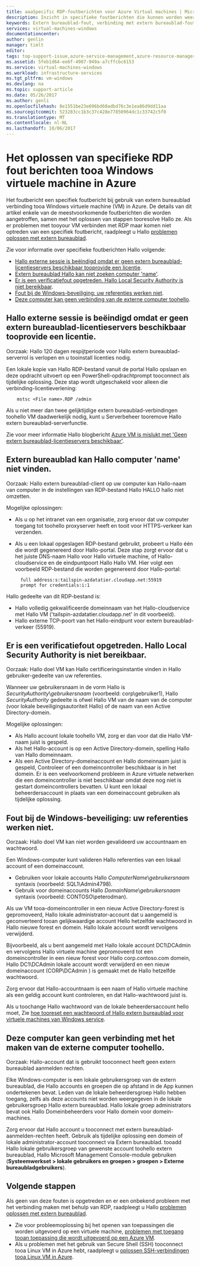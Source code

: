```yaml
---
title: aaaSpecific RDP-foutberichten voor Azure Virtual machines | Microsoft Docs
description: Inzicht in specifieke foutberichten die kunnen worden weergegeven bij het gebruik van extern bureaublad verbinding tooa Windows virtuele machine in Azure
keywords: Extern bureaublad-fout, verbinding met extern bureaublad-fout, kan geen verbinding maken tooVM, probleemoplossing extern bureaublad
services: virtual-machines-windows
documentationcenter: 
author: genlin
manager: timlt
editor: 
tags: top-support-issue,azure-service-management,azure-resource-manager
ms.assetid: 5feb1d64-ee6f-4907-949a-a7cffcbc6153
ms.service: virtual-machines-windows
ms.workload: infrastructure-services
ms.tgt_pltfrm: vm-windows
ms.devlang: na
ms.topic: support-article
ms.date: 05/26/2017
ms.author: genli
ms.openlocfilehash: 8e1551be23e696bd60adbd76c3e1ea86d9dd11aa
ms.sourcegitcommit: 523283cc1b3c37c428e77850964dc1c33742c5f0
ms.translationtype: MT
ms.contentlocale: nl-NL
ms.lasthandoff: 10/06/2017
---
```

# <a name="troubleshooting-specific-rdp-error-messages-tooa-windows-vm-in-azure"></a>Het oplossen van specifieke RDP fout berichten tooa Windows virtuele machine in Azure
Het foutbericht een specifiek foutbericht bij gebruik van extern bureaublad verbinding tooa Windows virtuele machine (VM) in Azure. De details van dit artikel enkele van de meestvoorkomende foutberichten die worden aangetroffen, samen met het oplossen van stappen tooresolve Hallo ze. Als er problemen met tooyour VM verbinden met RDP maar komen niet optreden van een specifiek foutbericht, raadpleegt u Hallo [problemen oplossen met extern bureaublad](troubleshoot-rdp-connection.md?toc=%2fazure%2fvirtual-machines%2fwindows%2ftoc.json).

Zie voor informatie over specifieke foutberichten Hallo volgende:

* [Hallo externe sessie is beëindigd omdat er geen extern bureaublad-licentieservers beschikbaar tooprovide een licentie](#rdplicense).
* [Extern bureaublad Hallo kan niet zoeken computer 'name'](#rdpname).
* [Er is een verificatiefout opgetreden. Hallo Local Security Authority is niet bereikbaar](#rdpauth).
* [Fout bij de Windows-beveiliging: uw referenties werken niet](#wincred).
* [Deze computer kan geen verbinding van de externe computer toohello](#rdpconnect).

<a id="rdplicense"></a>

## <a name="hello-remote-session-was-disconnected-because-there-are-no-remote-desktop-license-servers-available-tooprovide-a-license"></a>Hallo externe sessie is beëindigd omdat er geen extern bureaublad-licentieservers beschikbaar tooprovide een licentie.
Oorzaak: Hallo 120 dagen respijtperiode voor Hallo extern bureaublad-serverrol is verlopen en u tooinstall licenties nodig.

Een lokale kopie van Hallo RDP-bestand vanuit de portal Hallo opslaan en deze opdracht uitvoert op een PowerShell-opdrachtprompt tooconnect als tijdelijke oplossing. Deze stap wordt uitgeschakeld voor alleen die verbinding-licentieverlening:

        mstsc <File name>.RDP /admin

Als u niet meer dan twee gelijktijdige extern bureaublad-verbindingen toohello VM daadwerkelijk nodig, kunt u Serverbeheer tooremove Hallo extern bureaublad-serverfunctie.

Zie voor meer informatie Hallo blogbericht [Azure VM is mislukt met 'Geen extern bureaublad-licentieservers beschikbaar'](https://blogs.msdn.microsoft.com/mast/2014/01/21/rdp-to-azure-vm-fails-with-no-remote-desktop-license-servers-available/).

<a id="rdpname"></a>

## <a name="remote-desktop-cant-find-hello-computer-name"></a>Extern bureaublad kan Hallo computer 'name' niet vinden.
Oorzaak: Hallo extern bureaublad-client op uw computer kan Hallo-naam van computer in de instellingen van RDP-bestand Hallo HALLO hallo niet omzetten.

Mogelijke oplossingen:

* Als u op het intranet van een organisatie, zorg ervoor dat uw computer toegang tot toohello proxyserver heeft en tooit voor HTTPS-verkeer kan verzenden.
* Als u een lokaal opgeslagen RDP-bestand gebruikt, probeert u Hallo één die wordt gegenereerd door Hallo-portal. Deze stap zorgt ervoor dat u het juiste DNS-naam Hallo voor Hallo virtuele machine, of Hallo-cloudservice en de eindpuntpoort Hallo Hallo VM. Hier volgt een voorbeeld RDP-bestand die worden gegenereerd door Hallo-portal:
  
        full address:s:tailspin-azdatatier.cloudapp.net:55919
        prompt for credentials:i:1

Hallo gedeelte van dit RDP-bestand is:

* Hallo volledig gekwalificeerde domeinnaam van het Hallo-cloudservice met Hallo VM ('tailspin-azdatatier.cloudapp.net' in dit voorbeeld).
* Hallo externe TCP-poort van het Hallo-eindpunt voor extern bureaublad-verkeer (55919).

<a id="rdpauth"></a>

## <a name="an-authentication-error-has-occurred-hello-local-security-authority-cannot-be-contacted"></a>Er is een verificatiefout opgetreden. Hallo Local Security Authority is niet bereikbaar.
Oorzaak: Hallo doel VM kan Hallo certificeringsinstantie vinden in Hallo gebruiker-gedeelte van uw referenties.

Wanneer uw gebruikersnaam in de vorm Hallo is *SecurityAuthority*\\*gebruikersnaam* (voorbeeld: corp\gebruiker1), Hallo *SecurityAuthority* gedeelte is ofwel Hallo VM van de naam van de computer (voor lokale beveiligingsautoriteit Hallo) of de naam van een Active Directory-domein.

Mogelijke oplossingen:

* Als Hallo account lokale toohello VM, zorg er dan voor dat die Hallo VM-naam juist is gespeld.
* Als het Hallo-account is op een Active Directory-domein, spelling Hallo van Hallo domeinnaam.
* Als een Active Directory-domeinaccount en Hallo domeinnaam juist is gespeld, Controleer of een domeincontroller beschikbaar is in het domein. Er is een veelvoorkomend probleem in Azure virtuele netwerken die een domeincontroller is niet beschikbaar omdat deze nog niet is gestart domeincontrollers bevatten. U kunt een lokaal beheerdersaccount in plaats van een domeinaccount gebruiken als tijdelijke oplossing.

<a id="wincred"></a>

## <a name="windows-security-error-your-credentials-did-not-work"></a>Fout bij de Windows-beveiliging: uw referenties werken niet.
Oorzaak: Hallo doel VM kan niet worden gevalideerd uw accountnaam en wachtwoord.

Een Windows-computer kunt valideren Hallo referenties van een lokaal account of een domeinaccount.

* Gebruiken voor lokale accounts Hallo *ComputerName*\\*gebruikersnaam* syntaxis (voorbeeld: SQL1\Admin4798).
* Gebruik voor domeinaccounts Hallo *DomainName*\\*gebruikersnaam* syntaxis (voorbeeld: CONTOSO\peterodman).

Als uw VM tooa-domeincontroller in een nieuw Active Directory-forest is gepromoveerd, Hallo lokale administrator-account dat u aangemeld is geconverteerd tooan gelijkwaardige account Hello hetzelfde wachtwoord in Hallo nieuwe forest en domein. Hallo lokale account wordt vervolgens verwijderd.

Bijvoorbeeld, als u bent aangemeld met Hallo lokale account DC1\DCAdmin en vervolgens Hallo virtuele machine gepromoveerd tot een domeincontroller in een nieuw forest voor Hallo corp.contoso.com domein, Hallo DC1\DCAdmin lokale account wordt verwijderd en een nieuw domeinaccount (CORP\DCAdmin ) is gemaakt met de Hallo hetzelfde wachtwoord.

Zorg ervoor dat Hallo-accountnaam is een naam of Hallo virtuele machine als een geldig account kunt controleren, en dat Hallo-wachtwoord juist is.

Als u toochange Hallo wachtwoord van de lokale beheerdersaccount hello moet, Zie [hoe tooreset een wachtwoord of Hallo extern bureaublad voor virtuele machines van Windows service](reset-rdp.md?toc=%2fazure%2fvirtual-machines%2fwindows%2ftoc.json).

<a id="rdpconnect"></a>

## <a name="this-computer-cant-connect-toohello-remote-computer"></a>Deze computer kan geen verbinding met het maken van de externe computer toohello.
Oorzaak: Hallo-account dat is gebruikt tooconnect heeft geen extern bureaublad aanmelden rechten.

Elke Windows-computer is een lokale gebruikersgroep van de extern bureaublad, die Hallo accounts en groepen die op afstand in de App kunnen ondertekenen bevat. Leden van de lokale beheerdersgroep Hallo hebben toegang, zelfs als deze accounts niet worden weergegeven in de lokale gebruikersgroep Hallo extern bureaublad. Hallo lokale groep administrators bevat ook Hallo Domeinbeheerders voor Hallo domein voor domein-machines.

Zorg ervoor dat Hallo account u tooconnect met extern bureaublad-aanmelden-rechten heeft. Gebruik als tijdelijke oplossing een domein of lokale administrator-account tooconnect via Extern bureaublad. tooadd Hallo lokale gebruikersgroep van gewenste account toohello extern bureaublad, Hallo Microsoft Management Console-module gebruiken (**Systeemwerkset > lokale gebruikers en groepen > groepen > Externe bureaubladgebruikers**).

## <a name="next-steps"></a>Volgende stappen
Als geen van deze fouten is opgetreden en er een onbekend probleem met het verbinding maken met behulp van RDP, raadpleegt u Hallo [problemen oplossen met extern bureaublad](troubleshoot-rdp-connection.md?toc=%2fazure%2fvirtual-machines%2fwindows%2ftoc.json).

* Zie voor probleemoplossing bij het openen van toepassingen die worden uitgevoerd op een virtuele machine, [problemen met toegang tooan toepassing die wordt uitgevoerd op een Azure VM](../linux/troubleshoot-app-connection.md?toc=%2fazure%2fvirtual-machines%2flinux%2ftoc.json).
* Als u problemen met het gebruik van Secure Shell (SSH) tooconnect tooa Linux VM in Azure hebt, raadpleegt u [oplossen SSH-verbindingen tooa Linux VM in Azure](../linux/troubleshoot-ssh-connection.md?toc=%2fazure%2fvirtual-machines%2flinux%2ftoc.json).

